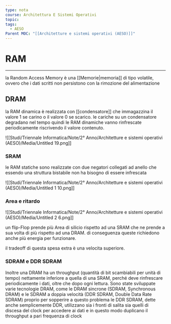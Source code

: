```yaml
---
type: nota
course: Architettura E Sistemi Operativi
topic: 
tags:
  - AESO
Parent MOC: "[[Architetture e sistemi operativi (AESO)]]"
---
```


# RAM
---
la Random Access Memory è una [[Memorie|memoria]] di tipo volatile, ovvero che i dati scritti non persistono con la rimozione del alimentazione

## DRAM

la RAM dinamica è realizzata con [[condensatore]] che immagazzina il valore 1 se carino o il valore 0 se scarico. le cariche su un condensatore degradano nel tempo quindi le RAM dinamiche vanno rinfrescate periodicamente riscrivendo il valore contenuto.

![[Studi/Triennale Informatica/Note/2° Anno/Architetture e sistemi operativi (AESO)/Media/Untitled 19.png]]

### SRAM

le RAM statiche sono realizzate con due negatori collegati ad anello che essendo una struttura bistabile non ha bisogno di essere infrescata

![[Studi/Triennale Informatica/Note/2° Anno/Architetture e sistemi operativi (AESO)/Media/Untitled 1 10.png]]

### Area e ritardo

![[Studi/Triennale Informatica/Note/2° Anno/Architetture e sistemi operativi (AESO)/Media/Untitled 2 6.png]]

un flip-Flop prende più Area di silicio rispetto ad una  SRAM che ne prende a sua volta di più rispetto ad una DRAM. di conseguenza queste richiedono anche più energia per funzionare.

il tradeoff di questa spesa extra è una velocita superiore.

### SDRAM e DDR SDRAM

Inoltre una DRAM ha un throughput (quantità di bit scambiabili per unità di tempo) nettamente inferiore a quella di una SRAM, perché
deve rinfrescare periodicamente i dati, oltre che dopo ogni lettura. Sono state
sviluppate varie tecnologie DRAM, come le DRAM sincrone (SDRAM, Synchronous DRAM) e le SDRAM a doppia velocità (DDR SDRAM, Double
Data Rate SDRAM) proprio per sopperire a questo problema le DDR
SDRAM, dette anche semplicemente DDR, utilizzano sia i fronti di salita sia
quelli di discesa del clock per accedere ai dati e in questo modo duplicano il
throughput a pari frequenza di clock
